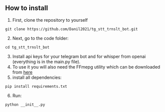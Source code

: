 ## How to install
1. First, clone the repository to yourself
```commandline
git clone https://github.com/Danil2021/tg_stt_trnslt_bot.git
```
2. Next, go to the code folder:
```commandline
cd tg_stt_trnslt_bot
```
3. Install api keys for your telegram bot and for whisper from openai (everything is in the main.py file).
4. To use it you will also need the FFmepg utility which can be downloaded from [here](https://www.ffmpeg.org/download.html)
5. install all dependencies:
```commandline
pip install requirements.txt
```
6. Run:
```commandline
python __init__.py
```
